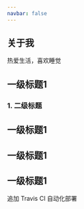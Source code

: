 ```yaml
---
navbar: false
---
```



## 关于我

热爱生活，喜欢睡觉

## 一级标题1

### 1. 二级标题
## 一级标题1
## 一级标题1
## 一级标题1

追加 Travis CI 自动化部署
